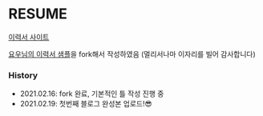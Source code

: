 # RESUME

[이력서 사이트](https://wnjoon.github.io/resume)

[요우님의 이력서 샘플](uyu_readme.md)을 fork해서 작성하였음 
(멀리서나마 이자리를 빌어 감사합니다)



### History

- 2021.02.16: fork 완료, 기본적인 틀 작성 진행 중
- 2021.02.19: 첫번째 블로그 완성본 업로드!😎
